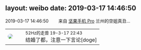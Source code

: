 layout: weibo
date: 2019-03-17 14:46:50
---
<meta name="referrer" content="no-referrer" />

2019-03-17 14:46:50  &nbsp;&nbsp;&nbsp;&nbsp;&nbsp;&nbsp; 来自 <a href="http://app.weibo.com/t/feed/Z4AgP" rel="nofollow">坚果手机 Pro</a>
兰州的空姐真丑… ​​​

<table style="width: 100%;">
  <tr>
    <td style="width: 40px;"><img style="border-radius:50%" src="https://tva4.sinaimg.cn/crop.0.0.180.180.50/8beaf773jw1e8qgp5bmzyj2050050aa8.jpg?KID=imgbed,tva&Expires=1624464791&ssig=m7HFnUG6O%2F"></td>
    <td colspan="2"><small>52Hz的走兽 19-3-17 22:43</small><br/>结婚了都，注意一下言论[doge]</td>
  </tr>
</table>
